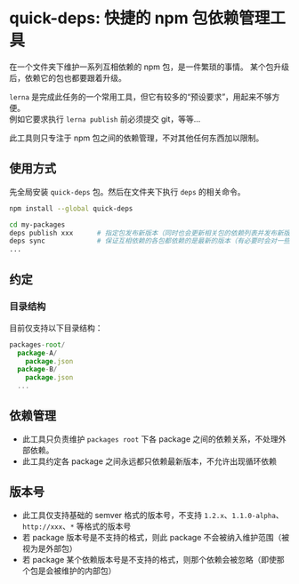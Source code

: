# quick-deps: 快捷的 npm 包依赖管理工具

在一个文件夹下维护一系列互相依赖的 npm 包，是一件繁琐的事情。
某个包升级后，依赖它的包也都要跟着升级。

`lerna` 是完成此任务的一个常用工具，但它有较多的“预设要求”，用起来不够方便。   
例如它要求执行 `lerna publish` 前必须提交 git，等等...

此工具则只专注于 npm 包之间的依赖管理，不对其他任何东西加以限制。


## 使用方式
先全局安装 `quick-deps` 包。然后在文件夹下执行 `deps` 的相关命令。
```sh
npm install --global quick-deps

cd my-packages
deps publish xxx      # 指定包发布新版本（同时也会更新相关包的依赖列表并发布新版）
deps sync             # 保证互相依赖的各包都依赖的是最新的版本（有必要时会对一些包发布新版）
...
```


## 约定

### 目录结构
目前仅支持以下目录结构：
```js
packages-root/
  package-A/
    package.json
  package-B/
    package.json
  ...
```

## 依赖管理
- 此工具只负责维护 `packages root` 下各 package 之间的依赖关系，不处理外部依赖。
- 此工具约定各 package 之间永远都只依赖最新版本，不允许出现循环依赖

## 版本号
- 此工具仅支持基础的 semver 格式的版本号，不支持 `1.2.x`、`1.1.0-alpha`、`http://xxx`、`*` 等格式的版本号
- 若 package 版本号是不支持的格式，则此 package 不会被纳入维护范围（被视为是外部包）
- 若 package 某个依赖版本号是不支持的格式，则那个依赖会被忽略（即使那个包是会被维护的内部包）
